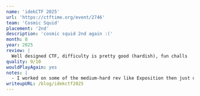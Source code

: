 ```yaml
---
name: 'idekCTF 2025'
url: 'https://ctftime.org/event/2746'
team: 'Cosmic Squid'
placement: '2nd'
description: 'cosmic squid 2nd again :('
month: 8
year: 2025
review: |
  Well designed CTF, difficulty is pretty good (hardish), fun challs
quality: 9/10
wouldPlayAgain: yes
notes: |
  - I worked on some of the medium-hard rev like Exposition then just did random shit like OSINT + misc. The NPMZ Geoguessr OSINT was rlly cool and i solved one with overpass turbo
writeupURL: /blog/idekctf2025
---
```


